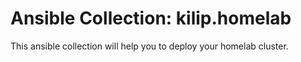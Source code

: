 # Ansible Collection: kilip.homelab

This ansible collection will help you to deploy your homelab cluster.
